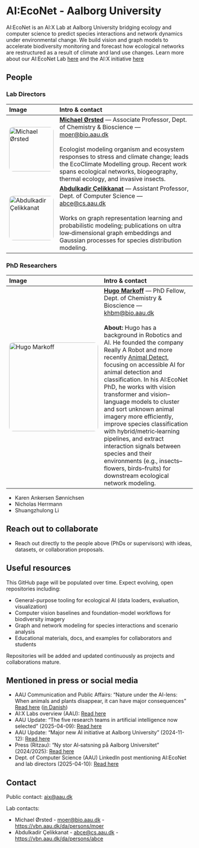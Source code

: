 # AI:EcoNet - Aalborg University

AI:EcoNet is an AI:X Lab at Aalborg University bridging ecology and computer science to
predict species interactions and network dynamics under environmental change. We build
vision and graph models to accelerate biodiversity monitoring and forecast how ecological
networks are restructured as a result of climate and land use changes.
Learn more about our AI:EcoNet Lab [here](https://www.cs.aau.dk/nature-under-the-ai-lens-when-plants-and-animals-disappear-it-can-have-major-consequences-n135626) and the AI:X initiative [here](https://www.en.aix.aau.dk/) 

## People

### Lab Directors

| Image | Intro & contact |
|:--|:--|
| <img src="https://media.licdn.com/dms/image/v2/D4D03AQFVM9LLGFWrfg/profile-displayphoto-shrink_800_800/profile-displayphoto-shrink_800_800/0/1723447030358?e=1761177600&v=beta&t=HnCklR-yilHgT4BBKPMLUdO0cyzo3kTVmypQRTDml6A" alt="Michael Ørsted" width="120" style="border-radius:10px;object-fit:cover;" /> | <div style="vertical-align:top;"><strong><a href="https://vbn.aau.dk/da/persons/moer">Michael Ørsted</a></strong> — Associate Professor, Dept. of Chemistry & Bioscience — <a href="mailto:moer@bio.aau.dk">moer@bio.aau.dk</a><br><br>Ecologist modeling organism and ecosystem responses to stress and climate change; leads the EcoClimate Modelling group. Recent work spans ecological networks, biogeography, thermal ecology, and invasive insects.</div> |
| <img src="https://media.licdn.com/dms/image/v2/C4D03AQG2I80I4aYwiQ/profile-displayphoto-shrink_400_400/profile-displayphoto-shrink_400_400/0/1638783639106?e=1761177600&v=beta&t=d3PtY-_Tq6Ge1TpBJ4RXY9raEw9mDS3YwJ9FDU6ryhQ" alt="Abdulkadir Çelikkanat" width="120" style="border-radius:10px;object-fit:cover;" /> | <div style="vertical-align:top;"><strong><a href="https://vbn.aau.dk/da/persons/abce">Abdulkadir Çelikkanat</a></strong> — Assistant Professor, Dept. of Computer Science — <a href="mailto:abce@cs.aau.dk">abce@cs.aau.dk</a><br><br>Works on graph representation learning and probabilistic modeling; publications on ultra low‑dimensional graph embeddings and Gaussian processes for species distribution modeling.</div> |

### PhD Researchers

| Image | Intro & contact |
|:--|:--|
| <img src="https://media.licdn.com/dms/image/v2/D4D03AQEWmpvKd3dfxA/profile-displayphoto-shrink_800_800/B4DZZ4K5NLGwAc-/0/1745772844484?e=1761177600&v=beta&t=V02sroRp4qSo4cU_9lrrVux8I_x0OAI8n_FIVvNs9qI" alt="Hugo Markoff" width="240" height="240" style="border-radius:10px;object-fit:cover;" /> | <div style="vertical-align:top;"><strong><a href="https://www.linkedin.com/in/hugo-markoff/">Hugo Markoff</a></strong> — PhD Fellow, Dept. of Chemistry & Bioscience — <a href="mailto:khbm@bio.aau.dk">khbm@bio.aau.dk</a><br><br><strong>About:</strong> Hugo has a background in Robotics and AI. He founded the company Really A Robot and more recently <a href="https://www.animaldetect.com/">Animal Detect</a>, focusing on accessible AI for animal detection and classification. In his AI:EcoNet PhD, he works with vision transformer and vision–language models to cluster and sort unknown animal imagery more efficiently, improve species classification with hybrid/metric‑learning pipelines, and extract interaction signals between species and their environments (e.g., insects–flowers, birds–fruits) for downstream ecological network modeling.</div> |

- Karen Ankersen Sønnichsen
- Nicholas Herrmann
- Shuangzhulong Li

## Reach out to collaborate

- Reach out directly to the people above (PhDs or supervisors) with ideas, datasets,
  or collaboration proposals.

## Useful resources

This GitHub page will be populated over time. Expect evolving, open repositories including:
- General-purpose tooling for ecological AI (data loaders, evaluation, visualization)
- Computer vision baselines and foundation-model workflows for biodiversity imagery
- Graph and network modeling for species interactions and scenario analysis
- Educational materials, docs, and examples for collaborators and students

Repositories will be added and updated continuously as projects and collaborations mature.

## Mentioned in press or social media

- AAU Communication and Public Affairs: “Nature under the AI-lens: When animals and plants disappear, it can have major consequences” [Read here](https://www.cs.aau.dk/nature-under-the-ai-lens-when-plants-and-animals-disappear-it-can-have-major-consequences-n135626) ([in Danish](https://www.cs.aau.dk/naturen-under-ai-lup-nar-dyr-og-planter-forsvinder-kan-det-fa-store-konsekvenser-n135486))
- AI:X Labs overview (AAU): [Read here](https://www.en.aix.aau.dk/)
- AAU Update: “The five research teams in artificial intelligence now selected”
  (2025-04-09): [Read here](https://www.en.update.aau.dk/the-five-research-teams-in-artificial-intelligence-now-selected-n135336)
- AAU Update: “Major new AI initiative at Aalborg University”
  (2024-11-12): [Read here](https://www.en.update.aau.dk/major-new-ai-initiative-at-aalborg-university-n124248)
- Press (Ritzau): “Ny stor AI‑satsning på Aalborg Universitet” (2024/2025):
  [Read here](https://via.ritzau.dk/pressemeddelelse/14130706/ny-stor-ai-satsning-pa-aalborg-universitet?lang=da)
- Dept. of Computer Science (AAU) LinkedIn post mentioning AI:EcoNet and lab directors
  (2025-04-10): [Read here](https://www.linkedin.com/posts/department-of-computer-science-aalborg-university_researchers-from-department-of-computer-activity-7316006043279327233-Vksh)

## Contact

Public contact: aix@aau.dk

Lab contacts:
- Michael Ørsted - moer@bio.aau.dk - https://vbn.aau.dk/da/persons/moer
- Abdulkadir Çelikkanat - abce@cs.aau.dk - https://vbn.aau.dk/da/persons/abce
